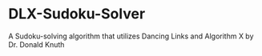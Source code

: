 # DLX-Sudoku-Solver
A Sudoku-solving algorithm that utilizes Dancing Links and Algorithm X by Dr. Donald Knuth

